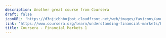 ```yaml
---
description: Another great course from Coursera
draft: false
iconURL: 'https://d3njjcbhbojbot.cloudfront.net/web/images/favicons/android-chrome-192x192.png'
link: 'https://www.coursera.org/learn/understanding-financial-markets/home/welcome'
title: Coursera - Financial Markets 1
---
```

